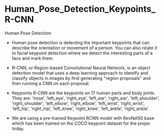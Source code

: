 # Human_Pose_Detection_Keypoints_R-CNN
Human Pose Detection

- Human pose detection is detecting the important keypoints that can describe the orientation or movement of a person. You can also relate it to facial keypoint detection where we detect the interesting parts of a face and mark them.


- R-CNN, or Region-based Convolutional Neural Network, is an object detection model that uses a deep learning approach to identify and classify objects in images by first generating "region proposals" and then running a CNN on each proposal.

- Keypoints R-CNN are the keypoints on 17 human parts and body joints.
They are: ‘nose’, ‘left_eye’, ‘right_eye’, ‘left_ear’, ‘right_ear’, ‘left_shoulder’, ‘right_shoulder’, ‘left_elbow’, ‘right_elbow’, ‘left_wrist’, ‘right_wrist’, ‘left_hip’, ‘right_hip’, ‘left_knee’, ‘right_knee’, ‘left_ankle’, ‘right_ankle’.

- We are using a pre-trained Keypoint RCNN model with ResNet50 base which has been trained on the COCO keypoint dataset for the projec today.
